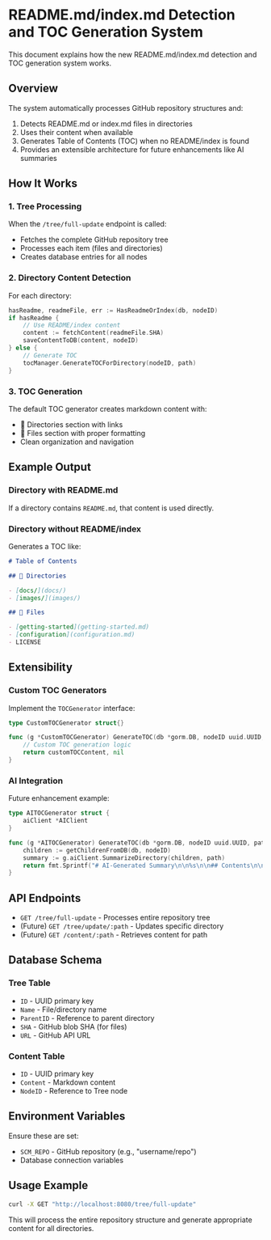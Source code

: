 # README.md/index.md Detection and TOC Generation System

This document explains how the new README.md/index.md detection and TOC generation system works.

## Overview

The system automatically processes GitHub repository structures and:
1. Detects README.md or index.md files in directories
2. Uses their content when available
3. Generates Table of Contents (TOC) when no README/index is found
4. Provides an extensible architecture for future enhancements like AI summaries

## How It Works

### 1. Tree Processing
When the `/tree/full-update` endpoint is called:
- Fetches the complete GitHub repository tree
- Processes each item (files and directories)
- Creates database entries for all nodes

### 2. Directory Content Detection
For each directory:
```go
hasReadme, readmeFile, err := HasReadmeOrIndex(db, nodeID)
if hasReadme {
    // Use README/index content
    content := fetchContent(readmeFile.SHA)
    saveContentToDB(content, nodeID)
} else {
    // Generate TOC
    tocManager.GenerateTOCForDirectory(nodeID, path)
}
```

### 3. TOC Generation
The default TOC generator creates markdown content with:
- 📁 Directories section with links
- 📄 Files section with proper formatting
- Clean organization and navigation

## Example Output

### Directory with README.md
If a directory contains `README.md`, that content is used directly.

### Directory without README/index
Generates a TOC like:
```markdown
# Table of Contents

## 📁 Directories

- [docs/](docs/)
- [images/](images/)

## 📄 Files

- [getting-started](getting-started.md)
- [configuration](configuration.md)
- LICENSE
```

## Extensibility

### Custom TOC Generators
Implement the `TOCGenerator` interface:
```go
type CustomTOCGenerator struct{}

func (g *CustomTOCGenerator) GenerateTOC(db *gorm.DB, nodeID uuid.UUID, path string) (string, error) {
    // Custom TOC generation logic
    return customTOCContent, nil
}
```

### AI Integration
Future enhancement example:
```go
type AITOCGenerator struct {
    aiClient *AIClient
}

func (g *AITOCGenerator) GenerateTOC(db *gorm.DB, nodeID uuid.UUID, path string) (string, error) {
    children := getChildrenFromDB(db, nodeID)
    summary := g.aiClient.SummarizeDirectory(children, path)
    return fmt.Sprintf("# AI-Generated Summary\n\n%s\n\n## Contents\n\n...", summary), nil
}
```

## API Endpoints

- `GET /tree/full-update` - Processes entire repository tree
- (Future) `GET /tree/update/:path` - Updates specific directory
- (Future) `GET /content/:path` - Retrieves content for path

## Database Schema

### Tree Table
- `ID` - UUID primary key
- `Name` - File/directory name
- `ParentID` - Reference to parent directory
- `SHA` - GitHub blob SHA (for files)
- `URL` - GitHub API URL

### Content Table
- `ID` - UUID primary key
- `Content` - Markdown content
- `NodeID` - Reference to Tree node

## Environment Variables

Ensure these are set:
- `SCM_REPO` - GitHub repository (e.g., "username/repo")
- Database connection variables

## Usage Example

```bash
curl -X GET "http://localhost:8080/tree/full-update"
```

This will process the entire repository structure and generate appropriate content for all directories.

